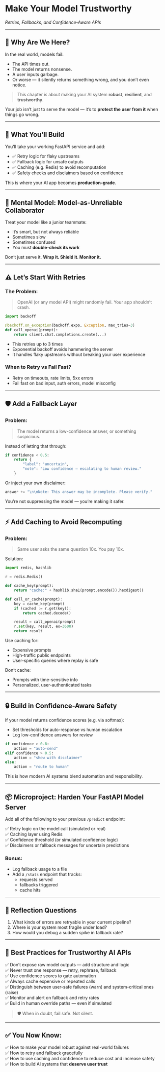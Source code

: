 # Make Your Model Trustworthy  
*Retries, Fallbacks, and Confidence-Aware APIs*

---

## 🧭 Why Are We Here?

In the real world, models fail.
- The API times out.  
- The model returns nonsense.  
- A user inputs garbage.  
- Or worse — it silently returns something wrong, and you don’t even notice.

> This chapter is about making your AI system **robust**, **resilient**, and **trustworthy**.

Your job isn’t just to serve the model — it’s to **protect the user from it** when things go wrong.

---

## 🎯 What You'll Build

You’ll take your working FastAPI service and add:
- ✅ Retry logic for flaky upstreams
- ✅ Fallback logic for unsafe outputs
- ✅ Caching (e.g. Redis) to avoid recomputation
- ✅ Safety checks and disclaimers based on confidence

This is where your AI app becomes **production-grade**.

---

## 🧱 Mental Model: Model-as-Unreliable Collaborator

Treat your model like a junior teammate:
- It’s smart, but not always reliable  
- Sometimes slow  
- Sometimes confused  
- You must **double-check its work**

Don’t just serve it. **Wrap it. Shield it. Monitor it.**

---

## ⚠️ Let’s Start With Retries

### The Problem:
> OpenAI (or any model API) might randomly fail. Your app shouldn’t crash.

```python
import backoff

@backoff.on_exception(backoff.expo, Exception, max_tries=3)
def call_openai(prompt):
    return client.chat.completions.create(...)
```

- This retries up to 3 times  
- Exponential backoff avoids hammering the server  
- It handles flaky upstreams without breaking your user experience

### When to Retry vs Fail Fast?
- Retry on timeouts, rate limits, 5xx errors  
- Fail fast on bad input, auth errors, model misconfig

---

## 🛡️ Add a Fallback Layer

### Problem:
> The model returns a low-confidence answer, or something suspicious.

Instead of letting that through:
```python
if confidence < 0.5:
    return {
        "label": "uncertain",
        "note": "Low confidence — escalating to human review."
    }
```

Or inject your own disclaimer:
```python
answer += "\n\nNote: This answer may be incomplete. Please verify."
```

You’re not suppressing the model — you’re making it safer.

---

## ⚡ Add Caching to Avoid Recomputing

### Problem:
> Same user asks the same question 10x. You pay 10x.

Solution:
```python
import redis, hashlib

r = redis.Redis()

def cache_key(prompt):
    return "cache:" + hashlib.sha1(prompt.encode()).hexdigest()

def call_or_cache(prompt):
    key = cache_key(prompt)
    if (cached := r.get(key)):
        return cached.decode()

    result = call_openai(prompt)
    r.set(key, result, ex=3600)
    return result
```

Use caching for:
- Expensive prompts  
- High-traffic public endpoints  
- User-specific queries where replay is safe

Don’t cache:
- Prompts with time-sensitive info  
- Personalized, user-authenticated tasks

---

## 🔒 Build in Confidence-Aware Safety

If your model returns confidence scores (e.g. via softmax):
- Set thresholds for auto-response vs human escalation
- Log low-confidence answers for review

```python
if confidence > 0.8:
    action = "auto-send"
elif confidence > 0.5:
    action = "show with disclaimer"
else:
    action = "route to human"
```

This is how modern AI systems blend automation and responsibility.

---

## 📦 Microproject: Harden Your FastAPI Model Server

Add all of the following to your previous `/predict` endpoint:

✅ Retry logic on the model call (simulated or real)  
✅ Caching layer using Redis  
✅ Confidence threshold (or simulated confidence logic)  
✅ Disclaimers or fallback messages for uncertain predictions

### Bonus:
- Log fallback usage to a file  
- Add a `/stats` endpoint that tracks:  
  - requests served  
  - fallbacks triggered  
  - cache hits

---

## 🧠 Reflection Questions

1. What kinds of errors are retryable in your current pipeline?
2. Where is your system most fragile under load?
3. How would you debug a sudden spike in fallback rate?

---

## 🧠 Best Practices for Trustworthy AI APIs

✅ Don’t expose raw model outputs — add structure and logic  
✅ Never trust one response — retry, rephrase, fallback  
✅ Use confidence scores to gate automation  
✅ Always cache expensive or repeated calls  
✅ Distinguish between user-safe failures (warn) and system-critical ones (raise)  
✅ Monitor and alert on fallback and retry rates  
✅ Build in human override paths — even if simulated

> 🛡️ When in doubt, fail safe. Not silent.

---

## ✅ You Now Know:

✅ How to make your model robust against real-world failures  
✅ How to retry and fallback gracefully  
✅ How to use caching and confidence to reduce cost and increase safety  
✅ How to build AI systems that **deserve user trust**